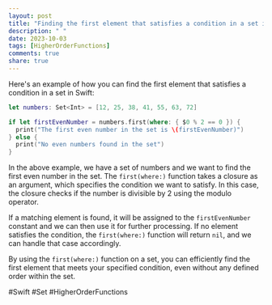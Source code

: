 ```yaml
---
layout: post
title: "Finding the first element that satisfies a condition in a set in Swift"
description: " "
date: 2023-10-03
tags: [HigherOrderFunctions]
comments: true
share: true
---
```


Here's an example of how you can find the first element that satisfies a condition in a set in Swift:

```swift
let numbers: Set<Int> = [12, 25, 38, 41, 55, 63, 72]

if let firstEvenNumber = numbers.first(where: { $0 % 2 == 0 }) {
  print("The first even number in the set is \(firstEvenNumber)")
} else {
  print("No even numbers found in the set")
}
```

In the above example, we have a set of numbers and we want to find the first even number in the set. The `first(where:)` function takes a closure as an argument, which specifies the condition we want to satisfy. In this case, the closure checks if the number is divisible by 2 using the modulo operator.

If a matching element is found, it will be assigned to the `firstEvenNumber` constant and we can then use it for further processing. If no element satisfies the condition, the `first(where:)` function will return `nil`, and we can handle that case accordingly.

By using the `first(where:)` function on a set, you can efficiently find the first element that meets your specified condition, even without any defined order within the set.

#Swift #Set #HigherOrderFunctions